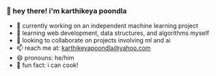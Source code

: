 ### 👋 hey there! i'm karthikeya poondla

- 🔭 currently working on an independent machine learning project
- 🌱 learning web development, data structures, and algorithms myself
- 🤝 looking to collaborate on projects involving ml and ai
- 📫 reach me at: karthikeyapoondla@yahoo.com
- 😄 pronouns: he/him
- 🍳 fun fact: i can cook!
